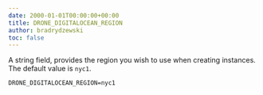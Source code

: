 ```yaml
---
date: 2000-01-01T00:00:00+00:00
title: DRONE_DIGITALOCEAN_REGION
author: bradrydzewski
toc: false
---
```


A string field, provides the region you wish to use when
creating instances. The default value is `nyc1`.

```
DRONE_DIGITALOCEAN_REGION=nyc1
```

